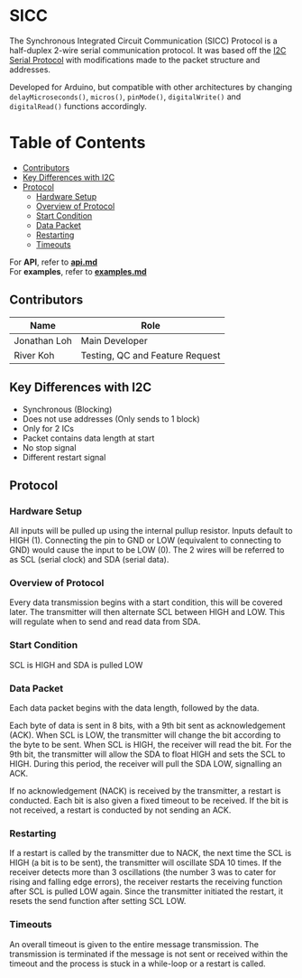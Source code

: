 # SICC
The Synchronous Integrated Circuit Communication (SICC) Protocol is a half-duplex 2-wire serial communication protocol. It was based off the [I2C Serial Protocol](https://i2c.info/) with modifications made to the packet structure and addresses. 

Developed for Arduino, but compatible with other architectures by changing `delayMicroseconds()`, `micros()`, `pinMode()`, `digitalWrite()` and `digitalRead()` functions accordingly.

# Table of Contents
- [Contributors](#contributors)
- [Key Differences with I2C](#key-differences-with-i2c)
- [Protocol](#protocol)
	- [Hardware Setup](#hardware-setup)
	- [Overview of Protocol](#overview-of-protocol)
	- [Start Condition](#start-condition)
	- [Data Packet](#data-packet)
	- [Restarting](#restarting)
	- [Timeouts](#timeouts)

For **API**, refer to **[api.md](api.md)**<br>
For **examples**, refer to **[examples.md](examples.md)**

## Contributors
Name | Role
--- | ---
Jonathan Loh | Main Developer
River Koh | Testing, QC and Feature Request

## Key Differences with I2C
- Synchronous (Blocking)
- Does not use addresses (Only sends to 1 block)
- Only for 2 ICs
- Packet contains data length at start
- No stop signal
- Different restart signal

## Protocol
### Hardware Setup
All inputs will be pulled up using the internal pullup resistor. Inputs default to HIGH (1). Connecting the pin to GND or LOW (equivalent to connecting to GND) would cause the input to be LOW (0). The 2 wires will be referred to as SCL (serial clock) and SDA (serial data).

### Overview of Protocol
Every data transmission begins with a start condition, this will be covered later. The transmitter will then alternate SCL between HIGH and LOW. This will regulate when to send and read data from SDA.

### Start Condition
SCL is HIGH and SDA is pulled LOW


### Data Packet
Each data packet begins with the data length, followed by the data.

Each byte of data is sent in 8 bits, with a 9th bit sent as acknowledgement (ACK). When SCL is LOW, the transmitter will change the bit according to the byte to be sent. When SCL is HIGH, the receiver will read the bit. For the 9th bit, the transmitter will allow the SDA to float HIGH and sets the SCL to HIGH. During this period, the receiver will pull the SDA LOW, signalling an ACK. 

If no acknowledgement (NACK) is received by the transmitter, a restart is conducted. Each bit is also given a fixed timeout to be received. If the bit is not received, a restart is conducted by not sending an ACK.

### Restarting
If a restart is called by the transmitter due to NACK, the next time the SCL is HIGH (a bit is to be sent), the transmitter will oscillate SDA 10 times. If the receiver detects more than 3 oscillations (the number 3 was to cater for rising and falling edge errors), the receiver restarts the receiving function after SCL is pulled LOW again. Since the transmitter initiated the restart, it resets the send function after setting SCL LOW.

### Timeouts
An overall timeout is given to the entire message transmission. The transmission is terminated if the message is not sent or received within the timeout and the process is stuck in a while-loop or a restart is called. 
